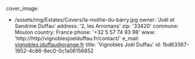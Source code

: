cover_image:
  - /assets/img/Estates/Covers/la-mothe-du-barry.jpg
owner: 'Joël et Sandrine Duffau'
address: '2, les Arromans'
zip: '33420'
commune: Moulon
country: France
phone: '+32 5 57 74 93 98'
www: 'http://http//vignoblesjoelduffau.fr/contact/'
e_mail: vignobles.jduffau@orange.fr
title: 'Vignobles Joël Duffau'
id: fbd63367-1952-4c86-8ec0-0c1a06156852
